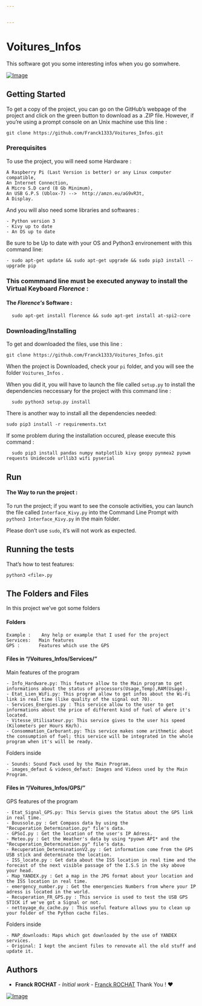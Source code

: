 ```yaml
---


---
```


<h1 id="voitures_infos">Voitures_Infos</h1>
<p>This software got you some interesting infos when you go somwhere.</p>
<p><a href="https://i.ibb.co/8DNC51m/Annotation-2020-03-28-204223.png"><img src="https://i.ibb.co/8DNC51m/Annotation-2020-03-28-204223.png" alt="Image"></a></p>
<h2 id="getting-started">Getting Started</h2>
<p>To get a copy of the project, you can go on the GitHub’s webpage of the project and click on the green button to download as a .ZIP file. However, if you’re using a prompt console on an Unix machine use this line :</p>
<pre><code>git clone https://github.com/Franck1333/Voitures_Infos.git
</code></pre>
<h3 id="prerequisites">Prerequisites</h3>
<p>To use the project, you will need some Hardware :</p>
<pre><code>A Raspberry Pi (Last Version is better) or any Linux computer compatible,
An Internet Connection,
A Micro S.D card (8 Gb Minimum),
An USB G.P.S (Ublox-7) --&gt;  http://amzn.eu/aG9vR3t,
A Display.
</code></pre>
<p>And you will also need some libraries and softwares :</p>
<pre><code>- Python version 3
- Kivy up to date
- An OS up to date
</code></pre>
<p>Be sure to be Up to date with your OS and Python3 environement with this command line:</p>
<pre><code>- sudo apt-get update &amp;&amp; sudo apt-get upgrade &amp;&amp; sudo pip3 install --upgrade pip
</code></pre>

### This commmand line must be executed anyway to install the Virtual Keyboard  *Florence* : 
#### The  *Florence's* Software :
```
  sudo apt-get install florence && sudo apt-get install at-spi2-core
```

<h3 id="downloadinginstalling">Downloading/Installing</h3>
<p>To get and downloaded the files, use this line :</p>
<pre><code>git clone https://github.com/Franck1333/Voitures_Infos.git
</code></pre>
<p>When the project is Downloaded, check your <code>pi</code> folder, and you will see the folder <code>Voitures_Infos</code> .</p>
<p>When you did it, you will have to launch the file called <code>setup.py</code> to install the dependencies neccessary for the project with this command line :</p>
<pre><code>  sudo python3 setup.py install
</code></pre>
<p>There is another way to install all the dependencies needed:</p>
<pre><code>sudo pip3 install -r requirements.txt
</code></pre>
<p>If some problem during the installation occured, please execute this command :</p>
<pre><code>  sudo pip3 install pandas numpy matplotlib kivy geopy pynmea2 pyowm requests Unidecode urllib3 wifi pyserial
</code></pre>
<h2 id="run">Run</h2>
<h4 id="the-way-to-run-the-project-">The Way to run the project :</h4>
<p>To run the project; if you want to see the console activities, you can launch the file called <code>Interface_Kivy.py</code>  into the Command Line Prompt with <code>python3 Interface_Kivy.py</code> in the main folder.</p>
<p>Please don’t use <code>sudo</code>, it’s will not work as expected.</p>
<h2 id="running-the-tests">Running the tests</h2>
<p>That’s how to test features:</p>
<pre><code>python3 &lt;file&gt;.py
</code></pre>
<h2 id="the-folders-and-files">The Folders and Files</h2>
<p>In this project we’ve got some folders</p>
<h4 id="folders">Folders</h4>
<pre><code>Example : 	Any help or example that I used for the project
Services:	Main features
GPS : 		Features which use the GPS
</code></pre>
<h4 id="files-in-voitures_infosservices">Files in “/Voitures_Infos/Services/”</h4>
<p>Main features of the program</p>
<pre><code>- Info_Hardware.py: This feature allow to the Main program to get informations about the status of processors(Usage,Temp),RAM(Usage).
- Etat_Lien_WiFi.py: This program allow to get infos about the Wi-Fi link in real time (like quality of the signal out 70).
- Services_Energies.py : This service allow to the user to get informations about the price of different kind of fuel of where it's located. 
- Vitesse_Utilisateur.py: This service gives to the user his speed (Kilometers per Hours Km/h).
- Consommation_Carburant.py: This service makes some arithmetic about the consumption of fuel; this service will be integrated in the whole program when it's will be ready.
</code></pre>
<p>Folders inside</p>
<pre><code>- Sounds: Sound Pack used by the Main Program. 
- images_defaut &amp; videos_defaut: Images and Videos used by the Main Program. 
</code></pre>
<h4 id="files-in-voitures_infosgps">Files in “/Voitures_Infos/GPS/”</h4>
<p>GPS features of the program</p>
<pre><code>- Etat_Signal_GPS.py: This Servis gives the Status about the GPS link in real time.
- Boussole.py : Get Compass data by using the "Recuperation_Determination.py" file's data.
- GPSoI.py : Get the location of the user's IP Adress.
- Meteo.py : Get the Weather's data by using *pyown API* and the "Recuperation_Determination.py" file's data.
- Recuperation_DeterminationV2.py : Get information come from the GPS USB stick and determinate the location.
- ISS_locate.py : Get data about the ISS location in real time and the forecast of the next visible passage of the I.S.S in the sky above your head.
- Map_YANDEX.py : Get a map in the JPG format about your location and the ISS location in real time.
- emergency_number.py : Get the emergencies Numbers from where your IP adress is located in the world.
- Recuperation_FR_GPS.py : This service is used to test the USB GPS STICK if we've got a Signal or not.
- nettoyage_du_cache.py : This useful feature allows you to clean up your folder of the Python cache files.
</code></pre>
<p>Folders inside</p>
<pre><code>- MAP_downloads: Maps which got downloaded by the use of YANDEX services. 
- Original: I kept the ancient files to renovate all the old stuff and update it. 
</code></pre>
<h2 id="authors">Authors</h2>
<ul>
<li><strong>Franck ROCHAT</strong>  -  <em>Initial work</em>  -  <a href="https://github.com/Franck1333">Franck ROCHAT</a>  Thank You !  ❤️</li>
</ul>
<p><a href="https://goopics.net/i/51JA2"><img src="https://i.goopics.net/51JA2.jpg" alt="Image"></a></p>

